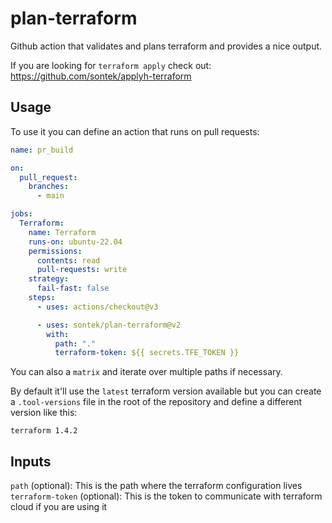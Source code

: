 # plan-terraform
Github action that validates and plans terraform and provides
a nice output.

If you are looking for `terraform apply` check out:
https://github.com/sontek/applyh-terraform


## Usage
To use it you can define an action that runs on pull requests:

```yaml
name: pr_build

on:
  pull_request:
    branches:
      - main

jobs:
  Terraform:
    name: Terraform
    runs-on: ubuntu-22.04
    permissions:
      contents: read
      pull-requests: write
    strategy:
      fail-fast: false
    steps:
      - uses: actions/checkout@v3

      - uses: sontek/plan-terraform@v2
        with:
          path: "."
          terraform-token: ${{ secrets.TFE_TOKEN }}
```

You can also a `matrix` and iterate over multiple paths if necessary.

By default it'll use the `latest` terraform version available but you can create a
`.tool-versions` file in the root of the repository and define a different version
like this:

```
terraform 1.4.2
```

## Inputs
`path` (optional): This is the path where the terraform configuration lives
`terraform-token` (optional): This is the token to communicate with terraform cloud if you are using it